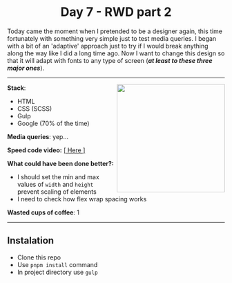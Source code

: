 <h1 align="center">Day 7 - RWD part 2</h1>

Today came the moment when I pretended to be a designer again, this time fortunately with something very simple just to test media queries. 
I began with a bit of an 'adaptive' approach just to try if I would break anything along the way like I did a long time ago. Now I want to change this design so that it will adapt with fonts to any type of screen (***at least to these three major ones***).

<hr>

<img width="250" src="https://c.tenor.com/wVAsaDiJgusAAAAC/oh-crap-leave.gif" align="right" />


**Stack**:
- HTML
- CSS (SCSS)
- Gulp
- Google (70% of the time)

**Media queries**: yep...

**Speed code video:**
[[ Here ]](https://www.youtube.com/watch?v=o1BjIecN2c4)

**What could have been done better?:**
- I should set the min and max values of `width` and `height` prevent scaling of elements
- I need to check how flex wrap spacing works

**Wasted cups of coffee**: 1 
<hr>

## Instalation

- Clone this repo
- Use `pnpm install` command
- In project directory use `gulp`
